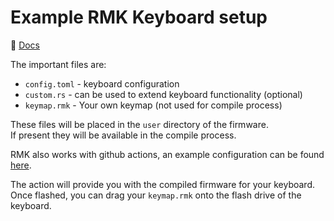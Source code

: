 # Example RMK Keyboard setup

📖 [Docs](https://rmk-firmware.github.io/rmk)

The important files are:
 - `config.toml` - keyboard configuration
 - `custom.rs` - can be used to extend keyboard functionality (optional)
 - `keymap.rmk` - Your own keymap (not used for compile process)

 These files will be placed in the `user` directory of the firmware.  
 If present they will be available in the compile process.

 RMK also works with github actions, an example configuration can be found [here](https://github.com/rmk-firmware/example/blob/master/.github/workflows/build.yml).

 The action will provide you with the compiled firmware for your keyboard.
 Once flashed, you can drag your `keymap.rmk` onto the flash drive of the keyboard.